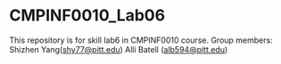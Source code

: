 # CMPINF0010_Lab06
This repository is for skill lab6 in CMPINF0010 course.
Group members:
Shizhen Yang(shy77@pitt.edu)
Alli Batell (alb594@pitt.edu)
